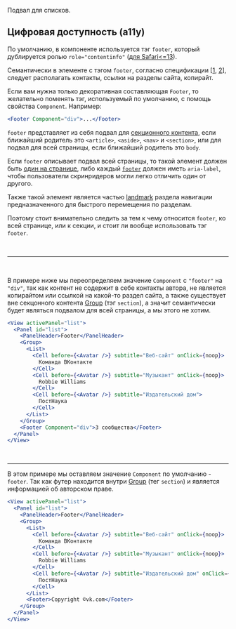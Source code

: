 Подвал для списков.

## Цифровая доступность (a11y)

По умолчанию, в компоненте используется тэг `footer`, который дублируется ролью `role="contentinfo"` ([для Safari<=13](https://developer.mozilla.org/en-US/docs/Web/HTML/Element/footer#accessibility)).

Семантически в элементе с тэгом `footer`, согласно спецификации [[1](https://doka.guide/html/footer/), [2](https://html.spec.whatwg.org/multipage/sections.html#the-footer-element)], следует располагать контакты, ссылки на разделы сайта, копирайт.

Если вам нужна только декоративная составляющая `Footer`, то желательно поменять тэг, используемый по умолчанию, с помощь свойства `Component`.
Например:

```jsx static
<Footer Component="div">...</Footer>
```

`footer` представляет из себя подвал для [секционного контента](https://developer.mozilla.org/ru/docs/Web/HTML/Content_categories#%D1%81%D0%B5%D0%BA%D1%86%D0%B8%D0%BE%D0%BD%D0%BD%D1%8B%D0%B9_%D0%BA%D0%BE%D0%BD%D1%82%D0%B5%D0%BD%D1%82), если ближайший родитель это `<article>`, `<aside>`, `<nav>` и `<section>`, или для подвал для всей страницы, если ближайший родитель это `body`.

Если `footer` описывает подвал всей страницы, то такой элемент должен быть [один на странице](https://developer.mozilla.org/en-US/docs/Web/Accessibility/ARIA/Roles/contentinfo_role#one_contentinfo_landmark_per_page), либо каждый [`footer`](https://developer.mozilla.org/en-US/docs/Web/Accessibility/ARIA/Roles/contentinfo_role#labeling_landmarks) должен иметь `aria-label`, чтобы пользователи скринридеров могли легко отличить один от другого.

Также такой элемент является частью [landmark](https://developer.mozilla.org/en-US/docs/Web/Accessibility/ARIA/Roles/landmark_role) раздела навигации предназначенного для быстрого перемещения по разделам.

Поэтому стоит внимательно следить за тем к чему относится `footer`, ко всей странице, или к секции, и стоит ли вообще использовать тэг `footer`.

<br />
<hr />
<br />

В примере ниже мы переопределяем значение `Component` c `"footer"` на `"div"`, так как контент не содержит в себе контакты автора, не является копирайтом или ссылкой на какой-то раздел сайта, а также существует вне секцонного контента [Group](#/!Group) (тэг `section`), а значит семантически будет являться подвалом для всей страницы, а мы этого не хотим.

```jsx
<View activePanel="list">
  <Panel id="list">
    <PanelHeader>Footer</PanelHeader>
    <Group>
      <List>
        <Cell before={<Avatar />} subtitle="Веб-сайт" onClick={noop}>
          Команда ВКонтакте
        </Cell>
        <Cell before={<Avatar />} subtitle="Музыкант" onClick={noop}>
          Robbie Williams
        </Cell>
        <Cell before={<Avatar />} subtitle="Издательский дом">
          ПостНаука
        </Cell>
      </List>
    </Group>
    <Footer Component="div">3 сообщества</Footer>
  </Panel>
</View>
```

<br />
<hr />

В этом примере мы оставляем значение `Component` по умолчанию - `footer`. Так как футер находится внутри [Group](#/!Group) (тег `section`) и является информацией об авторском праве.

```jsx
<View activePanel="list">
  <Panel id="list">
    <PanelHeader>Footer</PanelHeader>
    <Group>
      <List>
        <Cell before={<Avatar />} subtitle="Веб-сайт" onClick={noop}>
          Команда ВКонтакте
        </Cell>
        <Cell before={<Avatar />} subtitle="Музыкант" onClick={noop}>
          Robbie Williams
        </Cell>
        <Cell before={<Avatar />} subtitle="Издательский дом" onClick={noop}>
          ПостНаука
        </Cell>
      </List>
      <Footer>Copyright ©vk.com</Footer>
    </Group>
  </Panel>
</View>
```
